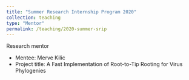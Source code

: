 ```yaml
---
title: "Summer Research Internship Program 2020"
collection: teaching
type: "Mentor"
permalink: /teaching/2020-summer-srip
---
```


Research mentor
  * Mentee: Merve Kilic
  * Project title: A Fast Implementation of Root-to-Tip Rooting for Virus Phylogenies
